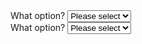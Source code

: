 <div class="au-body example-form-item">
  <label for="select1valid">What option?</label>
  <select id="select1valid" class="au-select au-select--valid">
    <option value="">Please select</option>
    <option value="1">Option 1</option>
    <option value="2">Option 2</option>
    <option value="3">Option 3</option>
  </select>
</div>
<div class="au-body example-form-item">
  <label for="select1invalid">What option?</label>
  <select id="select1invalid" class="au-select au-select--invalid">
    <option value="">Please select</option>
    <option value="1">Option 1</option>
    <option value="2">Option 2</option>
    <option value="3">Option 3</option>
  </select>
</div>
